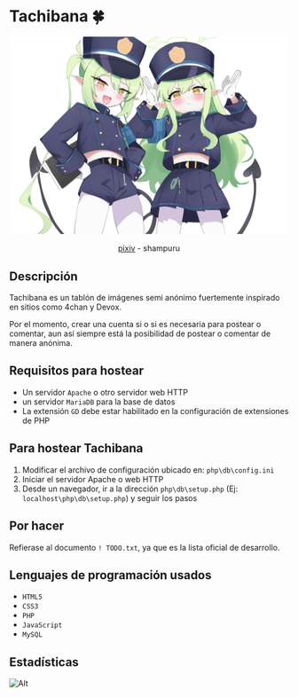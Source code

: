 # Tachibana 🍀
![](resources/banner.png)
<div align="center">
<a href="https://www.pixiv.net/en/artworks/117630077")>pixiv</a> - shampuru
</div>

## Descripción
Tachibana es un tablón de imágenes semi anónimo fuertemente inspirado en sitios como 4chan y Devox.

Por el momento, crear una cuenta si o si es necesaria para postear o comentar, aun así siempre está la posibilidad de postear o comentar de manera anónima.

## Requisitos para hostear
- Un servidor ```Apache``` o otro servidor web HTTP
- un servidor ```MariaDB``` para la base de datos
- La extensión ```GD``` debe estar habilitado en la configuración de extensiones de PHP

## Para hostear Tachibana
1. Modificar el archivo de configuración ubicado en: ```php\db\config.ini```
2. Iniciar el servidor Apache o web HTTP
3. Desde un navegador, ir a la dirección ```php\db\setup.php``` (Ej: ```localhost\php\db\setup.php```) y seguir los pasos

## Por hacer
Refierase al documento ```! TODO.txt```, ya que es la lista oficial de desarrollo.

## Lenguajes de programación usados
- ```HTML5```
- ```CSS3```
- ```PHP```
- ```JavaScript```
- ```MySQL```

## Estadísticas
![Alt](https://repobeats.axiom.co/api/embed/450a7ee036785e968cd57b62ed935df1559b81c3.svg "Repobeats analytics image")

